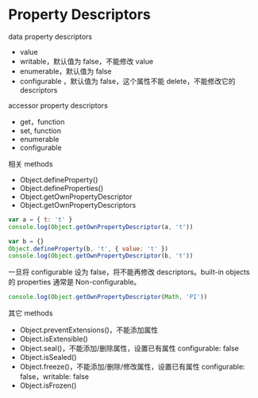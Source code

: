 # Property Descriptors

data property descriptors

- value
- writable，默认值为 false，不能修改 value
- enumerable，默认值为 false
- configurable ，默认值为 false，这个属性不能 delete，不能修改它的 descriptors

accessor property descriptors

- get，function
- set, function
- enumerable
- configurable

相关 methods

- Object.defineProperty()
- Object.defineProperties()
- Object.getOwnPropertyDescriptor
- Object.getOwnPropertyDescriptors

```js
var a = { t: 't' }
console.log(Object.getOwnPropertyDescriptor(a, 't'))

var b = {}
Object.defineProperty(b, 't', { value: 't' })
console.log(Object.getOwnPropertyDescriptor(b, 't'))
```

一旦将 configurable 设为 false，将不能再修改 descriptors。built-in objects 的 properties 通常是 Non-configurable。

```js
console.log(Object.getOwnPropertyDescriptor(Math, 'PI'))
```

其它 methods

- Object.preventExtensions()，不能添加属性
- Object.isExtensible()
- Object.seal()，不能添加/删除属性，设置已有属性 configurable: false
- Object.isSealed()
- Object.freeze()，不能添加/删除/修改属性，设置已有属性 configurable: false，writable: false
- Object.isFrozen()
